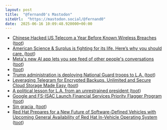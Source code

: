 ```yaml
---
layout: post
title:  "@fernand0's Mastodon"
siteUrl:  "https://mastodon.social/@fernand0"
date:  2025-06-16 10:09:48.920000+00:00
---
```

*  [Chinese Hacked US Telecom a Year Before Known Wireless Breaches ](https://www.bloomberg.com/news/articles/2025-06-04/chinese-hacked-us-telecom-a-year-before-known-wireless-breache) ([toot](https://mastodon.social/@fernand0/114692495042185929))
*  [American Science & Surplus is fighting for its life. Here’s why you should care. ](https://arstechnica.com/gadgets/2025/06/american-science-surplus-is-fighting-for-its-life-heres-why-you-should-care) ([toot](https://mastodon.social/@fernand0/114692400491910931))
*  [Meta's new AI app lets you see feed of other people's conversations ](https://www.businessinsider.com/meta-ai-app-public-feed-warning-how-2025-0) ([toot](https://mastodon.social/@fernand0/114692048971039212))
*  [ ](https://social.vivaldi.net/@Catweazle) ([toot](https://mastodon.social/@fernand0/114691948430824341))
*  [Trump administration is deploying National Guard troops to L.A. ](https://www.latimes.com/california/story/2025-06-07/what-is-title-10-trump-homan-national-guar) ([toot](https://mastodon.social/@fernand0/114690358185652675))
*  [Leveraging Telegram for Encrypted Backups. Unlimited and Secure Cloud Storage Made Easy ](https://sergioperea.is-a.dev/blog/telegram-encrypted-backup) ([toot](https://mastodon.social/@fernand0/114688554645907096))
*  [A political lesson for L.A. from an unrestrained president ](https://www.latimes.com/politics/story/2025-06-08/la-ice-protests-analysis-trump-national-guar) ([toot](https://mastodon.social/@fernand0/114688394278318453))
*  [Google and FS-ISAC Launch Financial Services Priority Flagger Program ](https://www.fsisac.com/newsroom/google-and-fsisac-launch-financial-services-priority-flagger-progra) ([toot](https://mastodon.social/@fernand0/114688031194123121))
*  [Sin gracia  ](https://avecesunafoto.wordpress.com/2025/06/15/sin-gracia) ([toot](https://mastodon.social/@fernand0/114688030692574534))
*  [Red Hat Prepares for a New Future of Software-Defined Vehicles with Upcoming General Availability of Red Hat In-Vehicle Operating System ](https://www.redhat.com/en/about/press-releases/red-hat-prepares-new-future-software-defined-vehicles-upcoming-general-availability-red-hat-vehicle-operating-syste) ([toot](https://mastodon.social/@fernand0/114687751500610891))
